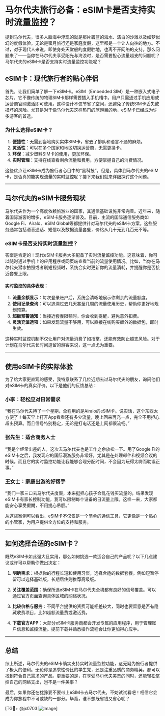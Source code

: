 # 马尔代夫旅行必备：eSIM卡是否支持实时流量监控？

提到马尔代夫，很多人脑海中浮现的就是那片碧蓝的海水、洁白的沙滩以及如梦似幻的度假体验。无论是蜜月旅行还是家庭度假，这里都是一个让人向往的地方。不过，对于现代人来说，即使身处天堂般的度假胜地，也离不开网络的支持。那么问题来了——当你在马尔代夫享受阳光与海浪时，是否需要担心流量超支的问题呢？马尔代夫的eSIM卡是否支持实时流量监控功能呢？

## eSIM卡：现代旅行者的贴心伴侣

首先，让我们简单了解一下eSIM卡。eSIM（Embedded SIM）是一种嵌入式电子芯片，它不像传统的物理SIM卡那样需要插入手机槽中。用户只需通过手机应用或运营商官网激活即可使用。这种设计不仅节省了空间，还避免了传统SIM卡丢失或损坏的风险。尤其是对于像马尔代夫这样热门的旅游目的地，eSIM卡已经成为许多游客的首选。

### 为什么选择eSIM卡？

1. **便捷性**：无需到当地购买实体SIM卡，省去了排队和语言不通的麻烦。
2. **灵活性**：可以在多个国家和地区切换运营商，无需更换卡。
3. **环保**：减少塑料SIM卡的使用，更加环保。
4. **实时管理**：支持在线查看剩余流量和费用，方便掌握自己的消费情况。

这些优点让eSIM卡成为旅行者心目中的“黑科技”。但是，具体到马尔代夫的eSIM卡，是否真的能实现流量的实时监控呢？接下来我们就来详细探讨这个问题。

---

## 马尔代夫的eSIM卡服务现状

马尔代夫作为一个高度依赖旅游业的国家，其通信基础设施非常完善。近年来，随着国际游客的增多，eSIM卡服务逐渐普及。目前，主流的国际通信服务商如Google Fi、Airalo、eSIM Global等都提供针对马尔代夫的eSIM卡方案。这些服务通常包括语音通话、短信以及数据流量套餐，价格从几十元到几百元不等。

### eSIM卡是否支持实时流量监控？

答案是肯定的！现代eSIM卡服务大多配备了实时流量监控功能。这意味着，你可以随时通过手机上的应用程序或网页端查看当前的流量使用情况。比如，当你在马尔代夫潜水拍照或者刷短视频时，系统会实时更新你的流量消耗，并提醒你是否接近套餐上限。

#### 实时监控的具体表现：

1. **流量余额显示**：每次登录账户后，系统会清晰地展示你剩余的流量额度。
2. **使用记录查询**：可以追溯过去几天甚至几周的流量使用历史，帮助你更好地规划预算。
3. **超额预警通知**：当接近套餐限额时，你会收到提醒，避免意外扣费。
4. **灵活充值选项**：如果发现流量不够用，可以直接在线购买额外的数据包，即时生效。

这种实时监控机制不仅让用户对流量消费了如指掌，还能有效防止超支风险。对于计划在马尔代夫长时间逗留的游客来说，这一点尤为重要。

---

## 使用eSIM卡的实际体验

为了给大家更直观的感受，我特意联系了几位近期去过马尔代夫的朋友，询问他们对eSIM卡的真实评价。以下是他们的反馈总结：

### 小李：轻松应对日常需求
“我在马尔代夫待了一个星期，全程用的是Airalo的eSIM卡。说实话，这个东西太方便了！每天早上打开App看看还有多少流量，晚上回来再充一点，完全不用担心超出预算。而且信号特别稳定，无论是打电话还是上网都很流畅。”

### 张先生：适合商务人士
“我是个经常出差的人，这次去马尔代夫也是工作之余放松一下。用了Google Fi的eSIM卡之后，我发现它的国际漫游服务非常好，尤其是在处理邮件和视频会议的时候。而且它的实时监控功能让我能够合理分配时间，不会因为玩得太嗨而耽误正事。”

### 王女士：家庭出游的好帮手
“我们一家三口去马尔代夫度假，本来挺担心孩子会乱花钱买流量的。结果发现eSIM卡有家长控制功能，我可以限制每个设备的日流量上限。这样一来，大家都能安心享受假期，不用提心吊胆。”

从这些案例可以看出，eSIM卡不仅仅是一个简单的通信工具，它更像是一个贴心的小管家，为用户提供全方位的支持和服务。

---

## 如何选择合适的eSIM卡？

既然eSIM卡如此强大且实用，那么如何挑选一款适合自己的产品呢？以下几点建议或许可以帮助你做出决定：

1. **明确需求**：根据你的行程长短和使用习惯，选择合适的数据套餐。例如短暂停留可以选择基础版，长期居住则推荐高级版。
   
2. **关注覆盖范围**：确保所选eSIM卡在马尔代夫全境都有良好的信号覆盖。可以通过官方页面查询具体区域的网络状况。

3. **比较价格与服务**：不同平台提供的资费可能相差较大，同时也要留意是否有隐藏收费项目，比如超额流量费或激活费。

4. **下载官方APP**：大部分eSIM卡服务商都会开发专属的应用程序，用于管理账户信息和监控流量。提前下载并熟悉操作流程会让你更加得心应手。

---

## 总结

综上所述，马尔代夫的eSIM卡确实支持实时流量监控功能，这无疑为旅行者提供了极大的便利。无论你是追求性价比的学生党，还是注重品质的商务精英，都可以找到符合自己需求的产品。更重要的是，在享受马尔代夫美景的同时，还能轻松掌控自己的网络支出，岂不是一件美事？

最后，如果你还在犹豫要不要带上eSIM卡去马尔代夫，不妨试试看吧！相信它会成为你旅程中不可或缺的一部分。毕竟，谁不想既省钱又省心呢？

[TG💪+ @jx0703 ![Image](https://github.com/user-attachments/assets/dbca1d08-cadb-493c-b0ec-ad6f7a83f270)]